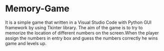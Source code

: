 # Memory-Game
 It is a simple game that written in a Visual Studio Code with Python GUI framework by using Tkinter library. The aim of the game is to try to memorize the location of different numbers on the screen.When the player assign the numbers in entry box and guess the numbers correctly he wins game and levels up.
